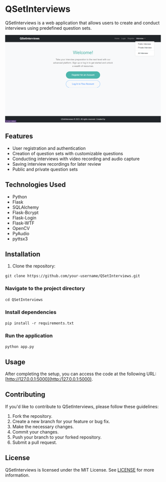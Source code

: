 
# QSetInterviews

QSetInterviews is a web application that allows users to create and conduct interviews using predefined question sets.

![Website Image](https://github.com/theRishu/QSetInterviews/blob/main/website.png)


## Features

- User registration and authentication
- Creation of question sets with customizable questions
- Conducting interviews with video recording and audio capture
- Saving interview recordings for later review
- Public and private question sets

## Technologies Used

- Python
- Flask
- SQLAlchemy
- Flask-Bcrypt
- Flask-Login
- Flask-WTF
- OpenCV
- PyAudio
- pyttsx3

## Installation

1. Clone the repository:

`git clone https://github.com/your-username/QSetInterviews.git` 

### Navigate to the project directory

`cd QSetInterviews` 

### Install dependencies

`pip install -r requirements.txt` 

### Run the application

`python app.py` 


## Usage


After completing the setup, you can access the code at the following URL: [http://127.0.0.1:5000](http:/127.0.0.1:5000).


## Contributing

If you'd like to contribute to QSetInterviews, please follow these guidelines:

1.  Fork the repository.
2.  Create a new branch for your feature or bug fix.
3.  Make the necessary changes.
4.  Commit your changes.
5.  Push your branch to your forked repository.
6.  Submit a pull request.

## License

QSetInterviews is licensed under the MIT License. See [LICENSE](https://github.com/theRishu/QSetInterviews/blob/main/LICENSE) for more information.
